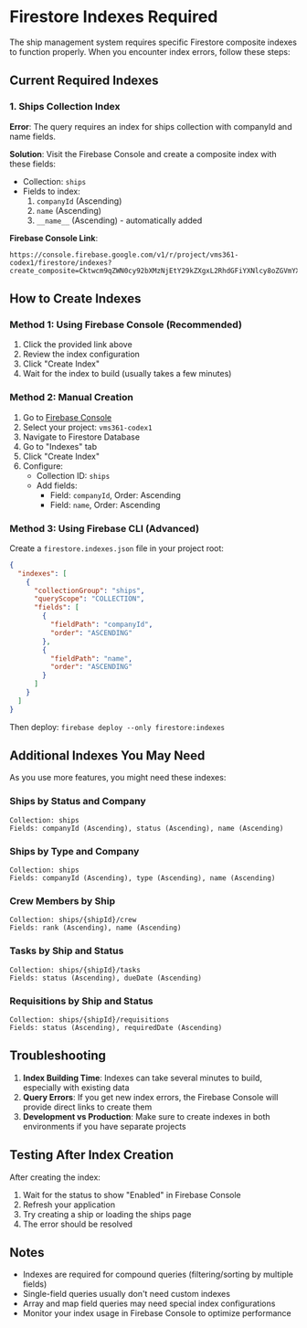 # Firestore Indexes Required

The ship management system requires specific Firestore composite indexes to function properly. When you encounter index errors, follow these steps:

## Current Required Indexes

### 1. Ships Collection Index
**Error**: The query requires an index for ships collection with companyId and name fields.

**Solution**: Visit the Firebase Console and create a composite index with these fields:
- Collection: `ships`
- Fields to index:
  1. `companyId` (Ascending)
  2. `name` (Ascending)
  3. `__name__` (Ascending) - automatically added

**Firebase Console Link**: 
```
https://console.firebase.google.com/v1/r/project/vms361-codex1/firestore/indexes?create_composite=Cktwcm9qZWN0cy92bXMzNjEtY29kZXgxL2RhdGFiYXNlcy8oZGVmYXVsdCkvY29sbGVjdGlvbkdyb3Vwcy9zaGlwcy9pbmRleGVzL18QARoNCgljb21wYW55SWQQARoICgRuYW1lEAEaDAoIX19uYW1lX18QAQ
```

## How to Create Indexes

### Method 1: Using Firebase Console (Recommended)
1. Click the provided link above
2. Review the index configuration
3. Click "Create Index"
4. Wait for the index to build (usually takes a few minutes)

### Method 2: Manual Creation
1. Go to [Firebase Console](https://console.firebase.google.com)
2. Select your project: `vms361-codex1`
3. Navigate to Firestore Database
4. Go to "Indexes" tab
5. Click "Create Index"
6. Configure:
   - Collection ID: `ships`
   - Add fields:
     - Field: `companyId`, Order: Ascending
     - Field: `name`, Order: Ascending

### Method 3: Using Firebase CLI (Advanced)
Create a `firestore.indexes.json` file in your project root:

```json
{
  "indexes": [
    {
      "collectionGroup": "ships",
      "queryScope": "COLLECTION",
      "fields": [
        {
          "fieldPath": "companyId",
          "order": "ASCENDING"
        },
        {
          "fieldPath": "name",
          "order": "ASCENDING"
        }
      ]
    }
  ]
}
```

Then deploy: `firebase deploy --only firestore:indexes`

## Additional Indexes You May Need

As you use more features, you might need these indexes:

### Ships by Status and Company
```
Collection: ships
Fields: companyId (Ascending), status (Ascending), name (Ascending)
```

### Ships by Type and Company  
```
Collection: ships
Fields: companyId (Ascending), type (Ascending), name (Ascending)
```

### Crew Members by Ship
```
Collection: ships/{shipId}/crew
Fields: rank (Ascending), name (Ascending)
```

### Tasks by Ship and Status
```
Collection: ships/{shipId}/tasks
Fields: status (Ascending), dueDate (Ascending)
```

### Requisitions by Ship and Status
```
Collection: ships/{shipId}/requisitions  
Fields: status (Ascending), requiredDate (Ascending)
```

## Troubleshooting

1. **Index Building Time**: Indexes can take several minutes to build, especially with existing data
2. **Query Errors**: If you get new index errors, the Firebase Console will provide direct links to create them
3. **Development vs Production**: Make sure to create indexes in both environments if you have separate projects

## Testing After Index Creation

After creating the index:
1. Wait for the status to show "Enabled" in Firebase Console
2. Refresh your application
3. Try creating a ship or loading the ships page
4. The error should be resolved

## Notes

- Indexes are required for compound queries (filtering/sorting by multiple fields)
- Single-field queries usually don't need custom indexes
- Array and map field queries may need special index configurations
- Monitor your index usage in Firebase Console to optimize performance
